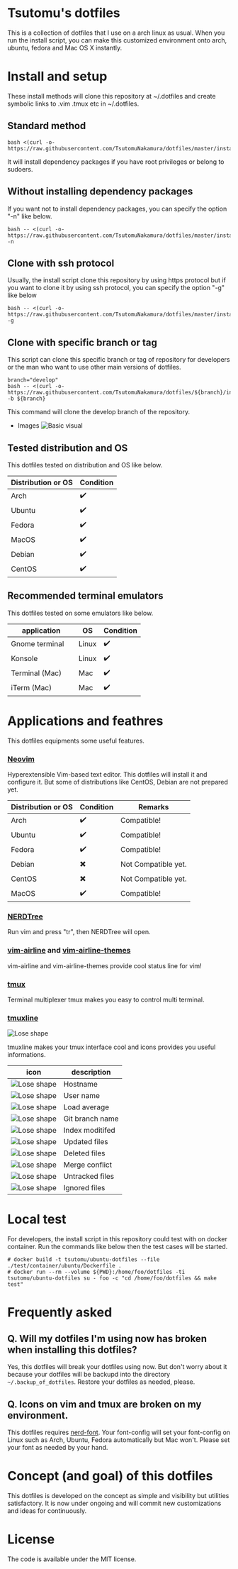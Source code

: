 # Tsutomu's dotfiles
This is a collection of dotfiles that I use on a arch linux as usual.
When you run the install script, you can make this customized environment onto arch, ubuntu, fedora and Mac OS X instantly.

# Install and setup
These install methods will clone this repository at ~/.dotfiles and create symbolic links to .vim .tmux etc in ~/.dotfiles.

## Standard method
```
bash <(curl -o- https://raw.githubusercontent.com/TsutomuNakamura/dotfiles/master/install.sh)
```
It will install dependency packages if you have root privileges or belong to sudoers.

## Without installing dependency packages
If you want not to install dependency packages, you can specify the option "-n" like below.
```
bash -- <(curl -o- https://raw.githubusercontent.com/TsutomuNakamura/dotfiles/master/install.sh) -n
```
## Clone with ssh protocol
Usually, the install script clone this repository by using https protocol but if you want to clone it by using ssh protocol, you can specify the option "-g" like below

```
bash -- <(curl -o- https://raw.githubusercontent.com/TsutomuNakamura/dotfiles/master/install.sh) -g
```

## Clone with specific branch or tag
This script can clone this specific branch or tag of repository for developers or the man who want to use other main versions of dotfiles.
```
branch="develop"
bash -- <(curl -o- https://raw.githubusercontent.com/TsutomuNakamura/dotfiles/${branch}/install.sh) -b ${branch}
```
This command will clone the develop branch of the repository.

+ Images
![Basic visual](https://github.com/TsutomuNakamura/dotfiles/wiki/img/dotfiles_policy01.png)

## Tested distribution and OS
This dotfiles tested on distribution and OS like below.

| Distribution or OS | Condition |
| ------------------ | --------- |
| Arch               |✔️         |
| Ubuntu             |✔️         |
| Fedora             |✔️         |
| MacOS              |✔️         |
| Debian             |✔️         |
| CentOS             |✔️         |

## Recommended terminal emulators
This dotfiles tested on some emulators like below.

| application        | OS    | Condition |
| ------------------ | ----- | --------- |
| Gnome terminal     | Linux | ✔️        |
| Konsole            | Linux | ✔️        |
| Terminal (Mac)     | Mac   | ✔️        |
| iTerm (Mac)        | Mac   | ✔️        |

# Applications and feathres
This dotfiles equipments some useful features.

### [Neovim](https://github.com/neovim/neovim)
Hyperextensible Vim-based text editor. This dotfiles will install it and configure it.
But some of distributions like CentOS, Debian are not prepared yet.

| Distribution or OS | Condition | Remarks            |
| ------------------ | --------- | ------------------ |
| Arch               |✔️         |Compatible!         |
| Ubuntu             |✔️         |Compatible!         |
| Fedora             |✔️         |Compatible!         |
| Debian             |✖️         |Not Compatible yet. |
| CentOS             |✖️         |Not Compatible yet. |
| MacOS              |✔️         |Compatible!         |

### [NERDTree](https://github.com/scrooloose/nerdtree)
Run vim and press "tr", then NERDTree will open.

### [vim-airline](https://github.com/vim-airline/vim-airline) and [vim-airline-themes](https://github.com/vim-airline/vim-airline-themes)
vim-airline and vim-airline-themes provide cool status line for vim!

### [tmux](https://github.com/tmux/tmux)
Terminal multiplexer tmux makes you easy to control multi terminal.

### [tmuxline](https://github.com/edkolev/tmuxline.vim)
![Lose shape](https://github.com/TsutomuNakamura/dotfiles/wiki/img/dotfiles_tmuxline00.png)

tmuxline makes your tmux interface cool and icons provides you useful informations.

| icon        | description |
| ------------------ | ----- |
| ![Lose shape](https://github.com/TsutomuNakamura/dotfiles/wiki/img/dotfiles_tmuxline_icon00.png) | Hostname |
| ![Lose shape](https://github.com/TsutomuNakamura/dotfiles/wiki/img/dotfiles_tmuxline_icon01.png) | User name |
| ![Lose shape](https://github.com/TsutomuNakamura/dotfiles/wiki/img/dotfiles_tmuxline_icon02.png) | Load average |
| ![Lose shape](https://github.com/TsutomuNakamura/dotfiles/wiki/img/dotfiles_tmuxline_icon03.png) | Git branch name |
| ![Lose shape](https://github.com/TsutomuNakamura/dotfiles/wiki/img/dotfiles_tmuxline_icon04.png) | Index moditifed |
| ![Lose shape](https://github.com/TsutomuNakamura/dotfiles/wiki/img/dotfiles_tmuxline_icon05.png) | Updated files |
| ![Lose shape](https://github.com/TsutomuNakamura/dotfiles/wiki/img/dotfiles_tmuxline_icon06.png) | Deleted files |
| ![Lose shape](https://github.com/TsutomuNakamura/dotfiles/wiki/img/dotfiles_tmuxline_icon07.png) | Merge conflict |
| ![Lose shape](https://github.com/TsutomuNakamura/dotfiles/wiki/img/dotfiles_tmuxline_icon08.png) | Untracked files |
| ![Lose shape](https://github.com/TsutomuNakamura/dotfiles/wiki/img/dotfiles_tmuxline_icon09.png) | Ignored files |

# Local test
For developers, the install script in this repository could test with on docker container. Run the commands like below then the test cases will be started.
```
# docker build -t tsutomu/ubuntu-dotfiles --file ./test/container/ubuntu/Dockerfile .
# docker run --rm --volume ${PWD}:/home/foo/dotfiles -ti tsutomu/ubuntu-dotfiles su - foo -c "cd /home/foo/dotfiles && make test"
```

# Frequently asked
## Q. Will my dotfiles I'm using now has broken when installing this dotfiles?
Yes, this dotfiles will break your dotfiles using now.
But don't worry about it because your dotfiles will be backupd into the directory `~/.backup_of_dotfiles`.
Restore your dotfiles as needed, please.

## Q. Icons on vim and tmux are broken on my environment.
This dotfiles requires [nerd-font](https://github.com/ryanoasis/nerd-fonts). Your font-config will set your font-config on Linux such as Arch, Ubuntu, Fedora automatically but Mac won't.
Please set your font as needed by your hand.

# Concept (and goal) of this dotfiles
This dotfiles is developed on the concept as simple and visibility but utilities satisfactory.
It is now under ongoing and will commit new customizations and ideas for continuously.

# License
The code is available under the MIT license.

